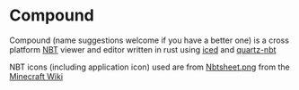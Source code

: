 # Compound
Compound (name suggestions welcome if you have a better one) is a cross platform [NBT](https://minecraft.wiki/w/NBT_format) viewer and editor written in rust using [iced](https://github.com/iced-rs/iced) and [quartz-nbt](https://github.com/Rusty-Quartz/quartz_nbt)

NBT icons (including application icon) used are from [Nbtsheet.png](https://minecraft.wiki/images/Nbtsheet.png) from the [Minecraft Wiki](https://minecraft.wiki)
